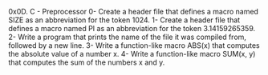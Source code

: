 0x0D. C - Preprocessor
0- Create a header file that defines a macro named SIZE as an abbreviation for the token 1024.
1- Create a header file that defines a macro named PI as an abbreviation for the token 3.14159265359.
2- Write a program that prints the name of the file it was compiled from, followed by a new line.
3- Write a function-like macro ABS(x) that computes the absolute value of a number x.
4- Write a function-like macro SUM(x, y) that computes the sum of the numbers x and y.
